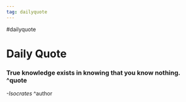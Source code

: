 ```yaml
---
tag: dailyquote
---
```


#dailyquote

# Daily Quote

### True knowledge exists in knowing that you know nothing. ^quote
*-Isocrates* ^author
